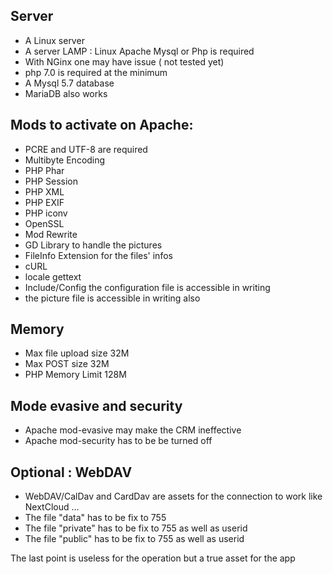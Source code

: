## Server

* A Linux server
* A server LAMP : Linux Apache Mysql or Php is required  
* With NGinx one may have issue ( not tested yet) 
* php 7.0 is required at the minimum
* A Mysql 5.7 database 
* MariaDB also works

## Mods to activate on Apache: 
* PCRE and UTF-8 are required
* Multibyte Encoding
* PHP Phar
* PHP Session
* PHP XML
* PHP EXIF
* PHP iconv
* OpenSSL
* Mod Rewrite
* GD Library to handle the pictures
* FileInfo Extension for the files' infos  
* cURL
* locale gettext
* Include/Config the configuration file is accessible in writing 
* the picture file is accessible in writing also

## Memory
* Max file upload size  32M
* Max POST size  32M
* PHP Memory Limit  128M

## Mode evasive and security
* Apache mod-evasive may make the CRM ineffective 
* Apache mod-security has to be be turned off 


## Optional : WebDAV
* WebDAV/CalDav and CardDav are assets for the connection to work like NextCloud ...
* The file "data" has to be fix to 755
* The file "private" has to be fix to 755 as well as userid
* The file "public" has to be fix to 755 as well as userid

The last point is useless for the operation but a true asset for the app  
